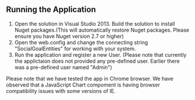 
Running the Application
-----------------------

1. Open the solution in Visual Studio 2013. Build the solution to install Nuget packages.(This will automatically restore Nuget packages. Please ensure you have Nuget version 2.7 or higher)
2. Open the web.config and change the connecting string "SocialGoalEntities" for working with your system.
3. Run the application and  register a new User. (Please note that currently the applictaion does not provided any pre-defined user. Earlier there was a pre-defined user named "Admin")

Please note that we have tested the app in Chrome browser. We have observed that a JavaScript Chart compoment is having browser compatibility issues with some versions of IE. 